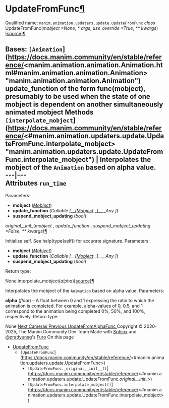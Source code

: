 # UpdateFromFunc[¶](https://docs.manim.community/en/stable/reference/<#updatefromfunc> "Link to this heading")
Qualified name: `manim.animation.updaters.update.UpdateFromFunc`
_class_ UpdateFromFunc(_mobject =None_, _* args_, _use_override =True_, _** kwargs_)[[source]](https://docs.manim.community/en/stable/reference/<../_modules/manim/animation/updaters/update.html#UpdateFromFunc>)[¶](https://docs.manim.community/en/stable/reference/<#manim.animation.updaters.update.UpdateFromFunc> "Link to this definition")
    
Bases: `[Animation`](https://docs.manim.community/en/stable/reference/<manim.animation.animation.Animation.html#manim.animation.animation.Animation> "manim.animation.animation.Animation")
update_function of the form func(mobject), presumably to be used when the state of one mobject is dependent on another simultaneously animated mobject
Methods
`[interpolate_mobject`](https://docs.manim.community/en/stable/reference/<#manim.animation.updaters.update.UpdateFromFunc.interpolate_mobject> "manim.animation.updaters.update.UpdateFromFunc.interpolate_mobject") | Interpolates the mobject of the `Animation` based on alpha value.  
---|---  
Attributes
`run_time`  
---  
Parameters:
    
  * **mobject** ([_Mobject_](https://docs.manim.community/en/stable/reference/<manim.mobject.mobject.Mobject.html#manim.mobject.mobject.Mobject> "manim.mobject.mobject.Mobject"))
  * **update_function** (_Callable_ _[__[_[_Mobject_](https://docs.manim.community/en/stable/reference/<manim.mobject.mobject.Mobject.html#manim.mobject.mobject.Mobject> "manim.mobject.mobject.Mobject") _]__,__Any_ _]_)
  * **suspend_mobject_updating** (_bool_)


_original__init__(_mobject_ , _update_function_ , _suspend_mobject_updating =False_, _** kwargs_)[¶](https://docs.manim.community/en/stable/reference/<#manim.animation.updaters.update.UpdateFromFunc._original__init__> "Link to this definition")
    
Initialize self. See help(type(self)) for accurate signature.
Parameters:
    
  * **mobject** ([_Mobject_](https://docs.manim.community/en/stable/reference/<manim.mobject.mobject.Mobject.html#manim.mobject.mobject.Mobject> "manim.mobject.mobject.Mobject"))
  * **update_function** (_Callable_ _[__[_[_Mobject_](https://docs.manim.community/en/stable/reference/<manim.mobject.mobject.Mobject.html#manim.mobject.mobject.Mobject> "manim.mobject.mobject.Mobject") _]__,__Any_ _]_)
  * **suspend_mobject_updating** (_bool_)


Return type:
    
None
interpolate_mobject(_alpha_)[[source]](https://docs.manim.community/en/stable/reference/<../_modules/manim/animation/updaters/update.html#UpdateFromFunc.interpolate_mobject>)[¶](https://docs.manim.community/en/stable/reference/<#manim.animation.updaters.update.UpdateFromFunc.interpolate_mobject> "Link to this definition")
    
Interpolates the mobject of the `Animation` based on alpha value.
Parameters:
    
**alpha** (_float_) – A float between 0 and 1 expressing the ratio to which the animation is completed. For example, alpha-values of 0, 0.5, and 1 correspond to the animation being completed 0%, 50%, and 100%, respectively.
Return type:
    
None
[ Next Cameras ](https://docs.manim.community/en/stable/reference/<../reference_index/cameras.html>) [ Previous UpdateFromAlphaFunc ](https://docs.manim.community/en/stable/reference/<manim.animation.updaters.update.UpdateFromAlphaFunc.html>)
Copyright © 2020-2025, The Manim Community Dev Team 
Made with [Sphinx](https://docs.manim.community/en/stable/reference/<https:/www.sphinx-doc.org/>) and [@pradyunsg](https://docs.manim.community/en/stable/reference/<https:/pradyunsg.me>)'s [Furo](https://docs.manim.community/en/stable/reference/<https:/github.com/pradyunsg/furo>)
On this page 
  * [UpdateFromFunc](https://docs.manim.community/en/stable/reference/<#>)
    * `[UpdateFromFunc`](https://docs.manim.community/en/stable/reference/<#manim.animation.updaters.update.UpdateFromFunc>)
      * `[UpdateFromFunc._original__init__()`](https://docs.manim.community/en/stable/reference/<#manim.animation.updaters.update.UpdateFromFunc._original__init__>)
      * `[UpdateFromFunc.interpolate_mobject()`](https://docs.manim.community/en/stable/reference/<#manim.animation.updaters.update.UpdateFromFunc.interpolate_mobject>)



